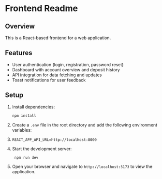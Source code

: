 # Frontend Readme

## Overview
This is a React-based frontend for a web application.

## Features
- User authentication (login, registration, password reset)
- Dashboard with account overview and deposit history
- API integration for data fetching and updates
- Toast notifications for user feedback

## Setup
1. Install dependencies:
   ```bash
   npm install
    ```
2. Create a `.env` file in the root directory and add the following environment variables:
3. 
   ```env
   REACT_APP_API_URL=http://localhost:8000
   ```
4. Start the development server:
   ```bash
    npm run dev
    ```
5. Open your browser and navigate to `http://localhost:5173` to view the application.

   
   